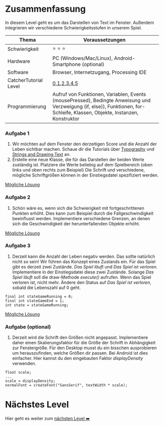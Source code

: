 # Zusammenfassung
In diesem Level geht es um das Darstellen von Text im Fenster. Außerdem integrieren wir verschiedene Schwierigkeitsstufen in unserem Spiel.

| Thema                 | Voraussetzungen         |
| --------------------- | ----------------------- |
| Schwierigkeit         | :star: :star: :star:        |
| Hardware              | PC (Windows/Mac/Linux), Android-Smartphone (optional)  |
| Software              | Browser, Internetzugang, Processing IDE  |
| CatcherTutorial Level | [0](https://github.com/Flocksserver/CatcherTutorial/blob/master/tutorial/Level0/Processing_Tutorial_Level_%230-CatcherGameTutorial.md),[1](https://github.com/Flocksserver/CatcherTutorial/blob/master/tutorial/Level1/Processing_Tutorial_Level_%231-CatcherGameTutorial.md),[2](https://github.com/Flocksserver/CatcherTutorial/blob/master/tutorial/Level2/Processing_Tutorial_Level_%232-CatcherGameTutorial.md),[3](https://github.com/Flocksserver/CatcherTutorial/blob/master/tutorial/Level3/Processing_Tutorial_Level_%233-CatcherGameTutorial.md),[4](https://github.com/Flocksserver/CatcherTutorial/blob/master/tutorial/Level4/Processing_Tutorial_Level_%234-CatcherGameTutorial.md),[5](https://github.com/Flocksserver/CatcherTutorial/blob/master/tutorial/Level4/Processing_Tutorial_Level_%235-CatcherGameTutorial.md)                        |
| Programmierung        | Aufruf von Funktionen, Variablen,  Events (mousePressed), Bedingte Anweisung und Verzweigung (if, else)), Funktionen, for-Schleife, Klassen, Objekte, Instanzen, Konstruktor|

### Aufgabe 1
1. Wir möchten auf dem Fenster den derzeitigen Score und die Anzahl der Leben sichtbar machen. Schaue dir die Tutorials über [Typography](https://processing.org/tutorials/typography) und [Strings and Drawing Text](https://processing.org/tutorials/text) an.
2. Erstelle eine neue Klasse, die für das Darstellen der beiden Werte zuständig ist. Platziere die Werte beliebig auf dem Spielbereich (oben links und oben rechts zum Beispiel) Die Schrift und verschiedene, mögliche Schriftgrößen können in der Einstiegsdatei spezifiziert werden.

[Mögliche Lösung](https://github.com/Flocksserver/CatcherTutorial/blob/master/tutorial/Level6/CatcherTutorialLevel6A1)

### Aufgabe 2
1. Schön wäre es, wenn sich die Schwierigkeit mit fortgeschrittenen Punkten erhöht. Dies kann zum Beispiel durch die Fallgeschwindigkeit beeinflusst werden. Implementiere verschiedene Grenzen, an denen sich die Geschwindigkeit der herunterfallenden Objekte erhöht.

[Mögliche Lösung](https://github.com/Flocksserver/CatcherTutorial/blob/master/tutorial/Level6/CatcherTutorialLevel6A2)

### Aufgabe 3
1. Derzeit kann die Anzahl der Leben negativ werden. Das sollte natürlich nicht so sein! Wir führen das Konzept eines Zustands ein. Für das Spiel gibt es derzeit zwei Zustände. *Das Spiel läuft* und *Das Spiel ist verloren*. Implementiere in der Einstiegsdatei diese zwei Zustände. Solange *Das Spiel läuft* soll die draw-Methode *execute()* aufrufen. Wenn das Spiel verloren ist, nicht mehr. Ändere den Status auf *Das Spiel ist verloren*, sobald die Lebenszahl auf 0 geht.
```processing
final int stateGameRunning = 0;
final int stateGameEnd = 1;
int state = stateGameRunning;
```

[Mögliche Lösung](https://github.com/Flocksserver/CatcherTutorial/blob/master/tutorial/Level6/CatcherTutorialLevel6A3)

### Aufgabe (optional)
1. Derzeit wird die Schrift den Größen nicht angepasst. Implementiere daher einen Skalierungsfaktor für die Größe der Schrift in Abhängigkeit zur Fenstergröße. Für den Desktop musst du ein bisschen ausprobieren um herauszufinden, welche Größen dir passen. Bei Android ist dies einfacher. Hier kannst du den eingebauten Faktor *displayDensity* verwenden.
```processing
float scale;
...
scale = displayDensity;
normalFont = createFont("SansSerif", textWidth * scale);
```

# Nächstes Level
Hier geht es weiter zum [nächsten Level :arrow_right:](https://github.com/Flocksserver/CatcherTutorial/blob/master/tutorial/Level7/Processing_Tutorial_Level_%237-CatcherGameTutorial.md)
